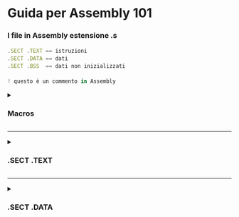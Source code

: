 # Guida per Assembly 101

### I file in Assembly estensione .s
```javascript
.SECT .TEXT == istruzioni 
.SECT .DATA == dati
.SECT .BSS  == dati non inizializzati 

! questo è un commento in Assembly
```
<details>
<summary><h3> Macros</h3></summary>

> This is the only macros you need to know.
```assembly
_EXIT = 1
_PRINTF = 127
```
Metti le macro prima di .SECT .TEXT
</details>

***

<details>
<summary><h3>.SECT .TEXT</h3></summary>
<br> 
<details>
<summary>Registri</summary>

- AX = Accumulatore
- SP & BP = Stack usage

![Registri](/imgs/1-min.png)
</details><br>
<details>
<summary>Access Types</summary>

|Notazioni | Spiegazione |
|:--:|:--|
|e| indirizzo effettivo|
|r|registro|
|#|operando immediato {Tipo un numero Dec, Hex, …}|

![Access Types](/imgs/2-min.png)
</details><br>
<details>
<summary>Funzioni Base</summary>

![Funzioni Base1](/imgs/3-min.png)
![Funzioni Base2](/imgs/4-min.png)
</details><br>
<details>
<summary>Jumps (JMP)</summary>
  
> Solo i jmp semplici
![Jumps](/imgs/5-min.png)
</details><br>
<details>
<summary>Loop</summary>
  
```assembly
1:  ADD AX, (BX)(SI) 
		ADD SI,2 
		LOOP 1b
```
> Come vediamo, dopo aver sommato un elemento di realizza l'aggiornamento del Source Index e si invoca l'istruzione `LOOP`, essa oltre a saltare indietro all'etichetta `1` decrementa anche il registro `CX` nel quale è in genere conservato il contatore per le iterazioni, in questo caso in `CX` sarà conservata la lunghezza del vettore per continuare ad iterare fin quando vi sono elementi del vettore.
</details><br>
<details>
<summary>Subroutine </summary>

  
> Subroutine == Funzioni / Metodi
- Ricevere parametri in ingresso
- Utilizzare variabili locali
- Ritornare un valore
<details>
<summary> Esempio grafico </summary>

![Jumps](/imgs/6-min.png)
</details>
<details>
<summary> Subroutine base </summary>

```assembly
	   <...>
		 CALL Func
		 MOV SP,BP
		 <..>

Func:
		 PUSH BP
		 MOV BP,SP
		 <...>
		 MOV SP,BP
		 POP BP
		 RET		 
```
</details>
<details>
<summary> Subroutine con argomenti </summary>

```assembly
	   <...>
		 PUSH Arg3 ! Carico prima l'ultimo elemento
		 PUSH Arg2
		 PUSH Arg1 ! Carico per ultimo il primo elemento
		 CALL Func 
		 MOV SP,BP ! Reset dello stack
		 <..>

Func:
		 PUSH BP
		 MOV BP,SP
		 <...>
		 MOV AX, 4(BP) ! Primo elemento nello stack == Arg1
		 MOV BX, 6(BP) ! Secondo elemento nello stack == Arg2
		 MOV DX, 8(BP) ! Terzo elemento nello stack == Arg3
		 <...>
		 MOV SP,BP
		 POP BP
		 RET
```
</details>

</details><br>
<details>
<summary> Operazioni su array e stringhe </summary>

>Tutte le operazioni sono seguite dalla lettera `B`
>
>Esse sono spesso precedute e seguite dalle istruzioni `CLD` ed `STD`, che permettono di incrementare e decrementare gli indici ai puntatori utilizzati per scorrere una stringa; queste istruzioni lavorano quindi il flag delle direzioni `DF`.


<details>
<summary>MOVSB</summary>

> E’ `automatica`.
>
> Spostare `1Byte` dal registro `SI` alla posizione indirizzata dal registro `DI`.
> Usando `MOVSW` potremmo spostare una word `(2B)`, invece di un singolo Byte.
</details>
<details>
<summary>SCASB</summary>

>`Automatico`, ma necessariamente avere i due Byte in `DI` ed `AL`.
CMP `1Byte` indirizzato dal registro `DI` con un Byte contenuto nel registro `AL`.
Il registro `AL` non verrà alterato, `SCASW` potremmo confrontare una word `(2B)`.
</details>
<details>
<summary>CMPSB - Meglio evitare</summary>

>`Automatico`, necessariamente avere i due Byte in `SI` ed `DI`.
CMP `1Byte` indirizzato dal registro `SI` con un Byte contenuto nel registro `DI`.
`SI` e `DI` vengono INC o DEC in base al valore del bit di direzione del registro flag, `CMPSW` potremmo confrontare una word`(2B)`, invece di un singolo Byte.
</details>
<details>
<summary>LODSB - Meglio evitare</summary>

>`Automatico`. 
Trasferire un Byte indirizzato dal registro `DI` nel registro `AL`.
Need `2Byte` in `DI` (dato da trasferire)ed `AL`(destinazione in cui andare).
`DI` verrà INC o DEC a seconda del bit di direzione(`DF`) nel registro di flag.
`LODSB` potremmo trasferire una word, invece di un singolo Byte.
</details>
<details>
<summary>STOSB - Meglio evitare</summary>

>`Automatico`. 
Trasferire un Byte indirizzato dal registro `AL` nel registro `DI`.
Need `2Byte` in `AL` (dato da trasferire)ed `DI`(destinazione in cui andare).
`DI` verrà INC o DEC a seconda del bit di direzione(`DF`) nel registro di flag. `?`
`STOSB` potremmo trasferire una word, invece di un singolo Byte.
</details>

</details><br>
<details>
<summary> Operazioni di ripetizione </summary>

<details>
<summary>REP</summary>

> Ripetere una specifica istruzione da cui è seguita.

```assembly
REP SCASB
! Ripete SCASB CX volte
```
</details>

<details>
<summary>REPE o REPZ</summary>

> La REPE ripete l'istruzione fino a fine stringa, ovvero quando il registro CX=0.
</details>

<details>
<summary>REPNE o REPNZ</summary>

> Ripete fino a fine stringa, oppure fino a quando il confronto ha successo.
</details>
<!--
<details>
<summary>Collage REP</summary>
</details>
-->
</details><br>

</details>

***

<details>
<summary><h3> .SECT .DATA</h3></summary>

|Type|Size|
|:--|:--|
|.WORD|occupa 2 Byte|
|.BYTE |occupa 1 Byte|
|.ASCII |occupa 1 Byte|

```assembly
A:   .WORD 3
vec: .WORD 3,4,5,6,7
B:   .SPACE 1
C:   .ASCII "Hello"
```
</details>
